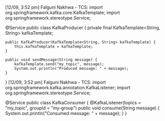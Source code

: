 [12/09, 3:52 pm] Falguni Nakhwa - TCS: import org.springframework.kafka.core.KafkaTemplate;
import org.springframework.stereotype.Service;

@Service
public class KafkaProducer {
    private final KafkaTemplate<String, String> kafkaTemplate;

    public KafkaProducer(KafkaTemplate<String, String> kafkaTemplate) {
        this.kafkaTemplate = kafkaTemplate;
    }

    public void sendMessage(String message) {
        kafkaTemplate.send("my_topic", message);
        System.out.println("Produced message: " + message);
    }
}
[12/09, 3:52 pm] Falguni Nakhwa - TCS: import org.springframework.kafka.annotation.KafkaListener;
import org.springframework.stereotype.Service;

@Service
public class KafkaConsumer {
    @KafkaListener(topics = "my_topic", groupId = "my-group")
    public void consume(String message) {
        System.out.println("Consumed message: " + message);
    }
}